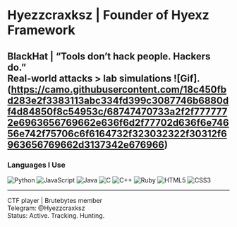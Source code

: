 # Hyezzcraxksz | Founder of Hyexz Framework  
BlackHat | “Tools don’t hack people. Hackers do.”  
Real-world attacks > lab simulations
![Gif].(https://camo.githubusercontent.com/18c450fbd283e2f3383113abc334fd399c3087746b6880df4d84850f8c54953c/68747470733a2f2f7777772e6963656769662e636f6d2f77702d636f6e74656e742f75706c6f6164732f323032322f30312f6963656769662d3137342e676966)
---

### Languages I Use  
![Python](https://img.shields.io/badge/Python-3776AB?style=for-the-badge&logo=python&logoColor=white)
![JavaScript](https://img.shields.io/badge/JavaScript-F7DF1E?style=for-the-badge&logo=javascript&logoColor=black)
![Java](https://img.shields.io/badge/Java-ED8B00?style=for-the-badge&logo=openjdk&logoColor=white)
![C](https://img.shields.io/badge/C-00599C?style=for-the-badge&logo=c&logoColor=white)
![C++](https://img.shields.io/badge/C++-00599C?style=for-the-badge&logo=c%2B%2B&logoColor=white)
![Ruby](https://img.shields.io/badge/Ruby-CC342D?style=for-the-badge&logo=ruby&logoColor=white)
![HTML5](https://img.shields.io/badge/HTML5-E34F26?style=for-the-badge&logo=html5&logoColor=white)
![CSS3](https://img.shields.io/badge/CSS3-1572B6?style=for-the-badge&logo=css3&logoColor=white)

---

CTF player | Brutebytes member  
Telegram: @Hyezzcraxksz  
Status: Active. Tracking. Hunting.
